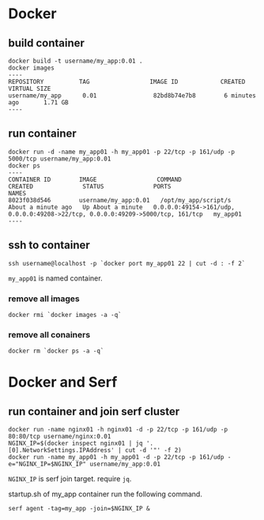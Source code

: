 # Docker

## build container


    docker build -t username/my_app:0.01 .
    docker images
    ----
    REPOSITORY          TAG                 IMAGE ID            CREATED             VIRTUAL SIZE
    username/my_app      0.01                82bd8b74e7b8        6 minutes ago       1.71 GB
    ----

## run container

    docker run -d -name my_app01 -h my_app01 -p 22/tcp -p 161/udp -p 5000/tcp username/my_app:0.01
    docker ps
    ----
    CONTAINER ID        IMAGE                 COMMAND                CREATED              STATUS              PORTS                                                                             NAMES
    8023f038d546        username/my_app:0.01   /opt/my_app/script/s   About a minute ago   Up About a minute   0.0.0.0:49154->161/udp, 0.0.0.0:49208->22/tcp, 0.0.0.0:49209->5000/tcp, 161/tcp   my_app01
    ----

## ssh to container

    ssh username@localhost -p `docker port my_app01 22 | cut -d : -f 2`

`my_app01` is named container.

### remove all images

    docker rmi `docker images -a -q`

### remove all conainers

    docker rm `docker ps -a -q`


# Docker and Serf

## run container and join serf cluster

    docker run -name nginx01 -h nginx01 -d -p 22/tcp -p 161/udp -p 80:80/tcp username/nginx:0.01
    NGINX_IP=$(docker inspect nginx01 | jq '.[0].NetworkSettings.IPAddress' | cut -d '"' -f 2)
    docker run -name my_app01 -h my_app01 -d -p 22/tcp -p 161/udp -e="NGINX_IP=$NGINX_IP" username/my_app:0.01

`NGINX_IP` is serf join target. require `jq`.

startup.sh of my_app container run the following command.

    serf agent -tag=my_app -join=$NGINX_IP &


